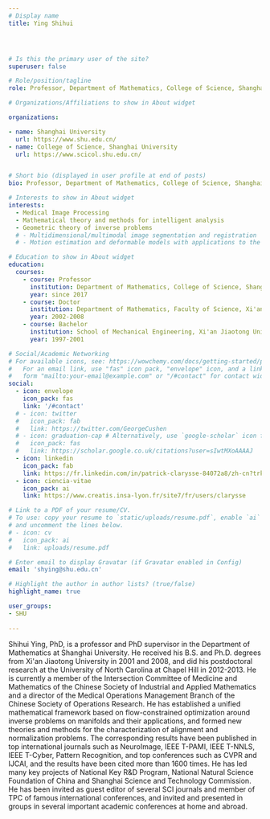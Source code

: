 ```yaml
---
# Display name
title: Ying Shihui




# Is this the primary user of the site?
superuser: false

# Role/position/tagline
role: Professor, Department of Mathematics, College of Science, Shanghai University

# Organizations/Affiliations to show in About widget

organizations:

- name: Shanghai University
  url: https://www.shu.edu.cn/
- name: College of Science, Shanghai University
  url: https://www.scicol.shu.edu.cn/


# Short bio (displayed in user profile at end of posts)
bio: Professor, Department of Mathematics, College of Science, Shanghai University

# Interests to show in About widget
interests:
  - Medical Image Processing
  - Mathematical theory and methods for intelligent analysis
  - Geometric theory of inverse problems
  # - Multidimensional/multimodal image segmentation and registration
  # - Motion estimation and deformable models with applications to the 3D analysis of the heart functions

# Education to show in About widget
education:
  courses:
    - course: Professor
      institution: Department of Mathematics, College of Science, Shanghai University
      year: since 2017
    - course: Doctor
      institution: Department of Mathematics, Faculty of Science, Xi'an Jiaotong University
      year: 2002-2008
    - course: Bachelor
      institution: School of Mechanical Engineering, Xi'an Jiaotong University
      year: 1997-2001

# Social/Academic Networking
# For available icons, see: https://wowchemy.com/docs/getting-started/page-builder/#icons
#   For an email link, use "fas" icon pack, "envelope" icon, and a link in the
#   form "mailto:your-email@example.com" or "/#contact" for contact widget.
social:
  - icon: envelope
    icon_pack: fas
    link: '/#contact'
  # - icon: twitter
  #   icon_pack: fab
  #   link: https://twitter.com/GeorgeCushen
  # - icon: graduation-cap # Alternatively, use `google-scholar` icon from `ai` icon pack
  #   icon_pack: fas
  #   link: https://scholar.google.co.uk/citations?user=sIwtMXoAAAAJ
  - icon: linkedin
    icon_pack: fab
    link: https://fr.linkedin.com/in/patrick-clarysse-84072a8/zh-cn?trk=people-guest_people_search-card
  - icon: ciencia-vitae
    icon_pack: ai
    link: https://www.creatis.insa-lyon.fr/site7/fr/users/clarysse 

# Link to a PDF of your resume/CV.
# To use: copy your resume to `static/uploads/resume.pdf`, enable `ai` icons in `params.toml`,
# and uncomment the lines below.
# - icon: cv
#   icon_pack: ai
#   link: uploads/resume.pdf

# Enter email to display Gravatar (if Gravatar enabled in Config)
email: 'shying@shu.edu.cn'

# Highlight the author in author lists? (true/false)
highlight_name: true

user_groups:
- SHU
 
---
```

Shihui Ying, PhD, is a professor and PhD supervisor in the Department of Mathematics at Shanghai University. He received his B.S. and Ph.D. degrees from Xi'an Jiaotong University in 2001 and 2008, and did his postdoctoral research at the University of North Carolina at Chapel Hill in 2012-2013. He is currently a member of the Intersection Committee of Medicine and Mathematics of the Chinese Society of Industrial and Applied Mathematics and a director of the Medical Operations Management Branch of the Chinese Society of Operations Research. He has established a unified mathematical framework based on flow-constrained optimization around inverse problems on manifolds and their applications, and formed new theories and methods for the characterization of alignment and normalization problems. The corresponding results have been published in top international journals such as NeuroImage, IEEE T-PAMI, IEEE T-NNLS, IEEE T-Cyber, Pattern Recognition, and top conferences such as CVPR and IJCAI, and the results have been cited more than 1600 times. He has led many key projects of National Key R&D Program, National Natural Science Foundation of China and Shanghai Science and Technology Commission. He has been invited as guest editor of several SCI journals and member of TPC of famous international conferences, and invited and presented in groups in several important academic conferences at home and abroad.

